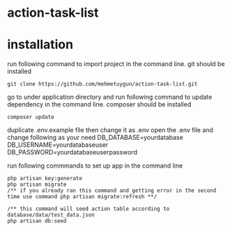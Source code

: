 # action-task-list

# installation

run following command to import project in the command line.
git should be installed
```
git clone https://github.com/mehmetuygun/action-task-list.git
```

go to under application directory and
run following command to update dependency in the command line.
composer should be installed
```
composer update
```
duplicate .env.example file then change it as .env
open the .env file and change following as your need
DB_DATABASE=yourdatabase
DB_USERNAME=yourdatabaseuser
DB_PASSWORD=yourdatabaseuserpassword

run following commmands to set up app in the command line
```
php artisan key:generate
php artisan migrate
/** if you already ran this command and getting error in the second time use command php artisan migrate:refresh **/

/** this command will seed action table according to database/data/test_data.json
php artisan db:seed
```
